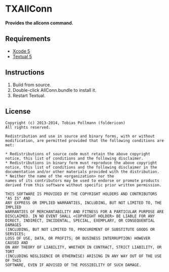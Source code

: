 TXAllConn
=========

__Provides the allconn command.__



Requirements
------------

- [Xcode 5](https://itunes.apple.com/de/app/xcode/id497799835)
- [Textual 5](https://github.com/codeux/Textual)


Instructions
------------

1. Build from source.
2. Double-click AllConn.bundle to install it.
3. Restart Textual.

License
-------

	Copyright (c) 2013-2014, Tobias Pollmann (foldericon)
	All rights reserved.
	 
	Redistribution and use in source and binary forms, with or without
	modification, are permitted provided that the following conditions are met:
	 
	* Redistributions of source code must retain the above copyright
	notice, this list of conditions and the following disclaimer.
	* Redistributions in binary form must reproduce the above copyright
	notice, this list of conditions and the following disclaimer in the
	documentation and/or other materials provided with the distribution.
	* Neither the name of the <organization> nor the
	names of its contributors may be used to endorse or promote products
	derived from this software without specific prior written permission.
	 
	THIS SOFTWARE IS PROVIDED BY THE COPYRIGHT HOLDERS AND CONTRIBUTORS "AS IS" AND
	ANY EXPRESS OR IMPLIED WARRANTIES, INCLUDING, BUT NOT LIMITED TO, THE IMPLIED
	WARRANTIES OF MERCHANTABILITY AND FITNESS FOR A PARTICULAR PURPOSE ARE
	DISCLAIMED. IN NO EVENT SHALL <COPYRIGHT HOLDER> BE LIABLE FOR ANY
	DIRECT, INDIRECT, INCIDENTAL, SPECIAL, EXEMPLARY, OR CONSEQUENTIAL DAMAGES
	(INCLUDING, BUT NOT LIMITED TO, PROCUREMENT OF SUBSTITUTE GOODS OR SERVICES;
	LOSS OF USE, DATA, OR PROFITS; OR BUSINESS INTERRUPTION) HOWEVER CAUSED AND
	ON ANY THEORY OF LIABILITY, WHETHER IN CONTRACT, STRICT LIABILITY, OR TORT
	(INCLUDING NEGLIGENCE OR OTHERWISE) ARISING IN ANY WAY OUT OF THE USE OF THIS
	SOFTWARE, EVEN IF ADVISED OF THE POSSIBILITY OF SUCH DAMAGE.
